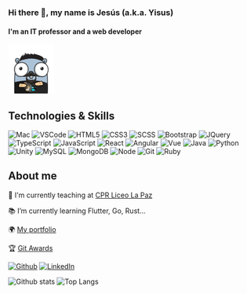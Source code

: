 ### Hi there 👋, my name is Jesús (a.k.a. Yisus)
#### I'm an IT professor and a web developer
![Profile](https://github.com/yisus82/yisus82/blob/master/profile.png)

## Technologies & Skills 
<img src="http://simpleicons.org/icons/apple.svg" title="Mac" alt="Mac" height="24"> <img src="http://simpleicons.org/icons/visualstudiocode.svg" title="VSCode" alt="VSCode" height="24"> <img src="http://simpleicons.org/icons/html5.svg" title="HTML5" alt="HTML5" height="24"> <img src="http://simpleicons.org/icons/css3.svg" title="CSS3" alt="CSS3" height="24"> <img src="http://simpleicons.org/icons/sass.svg" title="SCSS" alt="SCSS" height="24"> <img src="http://simpleicons.org/icons/bootstrap.svg" title="Bootstrap" alt="Bootstrap" height="24"> <img src="http://simpleicons.org/icons/jquery.svg" title="JQuery" alt="JQuery" height="24"> <img src="http://simpleicons.org/icons/typescript.svg" title="TypeScript" alt="TypeScript" height="24"> <img src="http://simpleicons.org/icons/javascript.svg" title="JavaScript" alt="JavaScript" height="24"> <img src="http://simpleicons.org/icons/react.svg" title="React" alt="React" height="24"> <img src="http://simpleicons.org/icons/angular.svg" title="Angular" alt="Angular" height="24"> <img src="http://simpleicons.org/icons/vue-dot-js.svg" title="Vue" alt="Vue" height="24"> <img src="http://simpleicons.org/icons/java.svg" title="Java" alt="Java" height="24"> <img src="http://simpleicons.org/icons/python.svg" title="Python" alt="Python" height="24"> <img src="http://simpleicons.org/icons/unity.svg" title="Unity" alt="Unity" height="24"> <img src="http://simpleicons.org/icons/mysql.svg" title="MySQL" alt="MySQL" height="24"> <img src="http://simpleicons.org/icons/mongodb.svg" title="MongoDB" alt="MongoDB" height="24"> <img src="http://simpleicons.org/icons/node-dot-js.svg" title="NodeJS" alt="Node" height="24"> <img src="http://simpleicons.org/icons/git.svg" title="Git" alt="Git" height="24"> <img src="http://simpleicons.org/icons/ruby.svg" title="Ruby" alt="Ruby" height="24">

## About me

🏫 I'm currently teaching at [CPR Liceo La Paz](https://www.liceolapaz.com)

📚 I’m currently learning Flutter, Go, Rust... 

🌍 [My portfolio](https://yisus82.github.io)

🏆 [Git Awards](http://git-awards.com/users/yisus82)

[<img src='https://img.shields.io/badge/-yisus82-black?&style=flat-square&logo=Github&logoColor=white' alt='Github'>](https://github.com/yisus82?tab=repositories)
[<img src='https://img.shields.io/badge/-jesusperezrocafernandez-blue?style=flat-square&logo=Linkedin&logoColor=white&link=https://www.linkedin.com/in/jesusperezrocafernandez/' alt='LinkedIn'>](https://www.linkedin.com/in/jesusperezrocafernandez/)    

![Github stats](https://github-readme-stats.vercel.app/api?username=yisus82&show_icons=true&theme=dracula)
![Top Langs](https://github-readme-stats.vercel.app/api/top-langs/?username=yisus82&theme=dracula)

